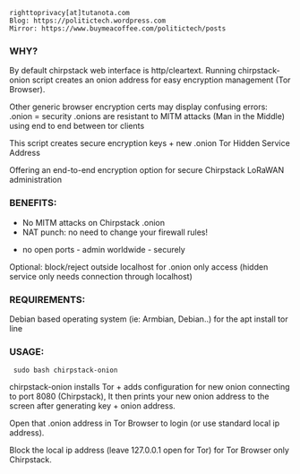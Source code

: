     righttoprivacy[at]tutanota.com
    Blog: https://politictech.wordpress.com
    Mirror: https://www.buymeacoffee.com/politictech/posts

### WHY? 
 By default chirpstack web interface is http/cleartext. Running chirpstack-onion script
 creates an onion address for easy encryption management (Tor Browser).

 Other generic browser encryption certs may display confusing errors: .onion = security
 .onions are resistant to MITM attacks (Man in the Middle) using end to end between tor clients

 This script creates secure encryption keys + new .onion Tor Hidden Service Address
 
 Offering an end-to-end encryption option for secure Chirpstack LoRaWAN administration

### BENEFITS:
 * No MITM attacks on Chirpstack .onion
 * NAT punch: no need to change your firewall rules! 
 + no open ports - admin worldwide - securely

 Optional: block/reject outside localhost for .onion only access
 (hidden service only needs connection through localhost)

### REQUIREMENTS:

  Debian based operating system (ie: Armbian, Debian..) for the apt install tor line
 
### USAGE:
 
     sudo bash chirpstack-onion
     
     
 chirpstack-onion installs Tor + adds configuration for new onion connecting to port 8080 (Chirpstack),
 It then prints your new onion address to the screen after generating key + onion address.
 
 Open that .onion address in Tor Browser to login (or use standard local ip address).
 
 Block the local ip address (leave 127.0.0.1 open for Tor) for Tor Browser only Chirpstack.
